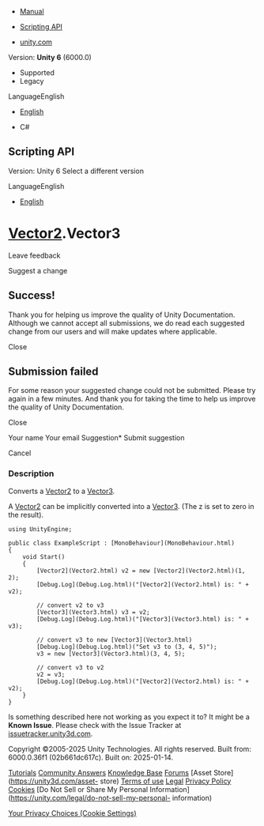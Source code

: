 [ ]()

  * [Manual](../Manual/index.html)
  * [Scripting API](../ScriptReference/index.html)

  * [unity.com](https://unity.com/)

Version: **Unity 6** (6000.0)

  * Supported
  * Legacy

LanguageEnglish

  * [English]()

  * C#

[ ](https://docs.unity3d.com)

## Scripting API

Version: Unity 6 Select a different version

LanguageEnglish

  * [English]()

#  [Vector2](Vector2.html).Vector3

Leave feedback

Suggest a change

## Success!

Thank you for helping us improve the quality of Unity Documentation. Although
we cannot accept all submissions, we do read each suggested change from our
users and will make updates where applicable.

Close

## Submission failed

For some reason your suggested change could not be submitted. Please <a>try
again</a> in a few minutes. And thank you for taking the time to help us
improve the quality of Unity Documentation.

Close

Your name Your email Suggestion* Submit suggestion

Cancel

[ ]()

### Description

Converts a [Vector2](Vector2.html) to a [Vector3](Vector3.html).

A [Vector2](Vector2.html) can be implicitly converted into a
[Vector3](Vector3.html). (The z is set to zero in the result).

    
    
    using UnityEngine;  
      
    public class ExampleScript : [MonoBehaviour](MonoBehaviour.html)
    {
        void Start()
        {
            [Vector2](Vector2.html) v2 = new [Vector2](Vector2.html)(1, 2);
            [Debug.Log](Debug.Log.html)("[Vector2](Vector2.html) is: " + v2);  
      
            // convert v2 to v3
            [Vector3](Vector3.html) v3 = v2;
            [Debug.Log](Debug.Log.html)("[Vector3](Vector3.html) is: " + v3);  
      
            // convert v3 to new [Vector3](Vector3.html)
            [Debug.Log](Debug.Log.html)("Set v3 to (3, 4, 5)");
            v3 = new [Vector3](Vector3.html)(3, 4, 5);  
      
            // convert v3 to v2
            v2 = v3;
            [Debug.Log](Debug.Log.html)("[Vector2](Vector2.html) is: " + v2);
        }
    }
    

Is something described here not working as you expect it to? It might be a
**Known Issue**. Please check with the Issue Tracker at
[issuetracker.unity3d.com](https://issuetracker.unity3d.com).

Copyright ©2005-2025 Unity Technologies. All rights reserved. Built from:
6000.0.36f1 (02b661dc617c). Built on: 2025-01-14.

[Tutorials](https://unity3d.com/learn) [Community
Answers](https://answers.unity3d.com) [Knowledge
Base](https://support.unity3d.com/hc/en-us)
[Forums](https://forum.unity3d.com) [Asset Store](https://unity3d.com/asset-
store) [Terms of use](https://docs.unity3d.com/Manual/TermsOfUse.html)
[Legal](https://unity.com/legal) [Privacy
Policy](https://unity.com/legal/privacy-policy)
[Cookies](https://unity.com/legal/cookie-policy) [Do Not Sell or Share My
Personal Information](https://unity.com/legal/do-not-sell-my-personal-
information)

[Your Privacy Choices (Cookie Settings)](javascript:void\(0\);)

